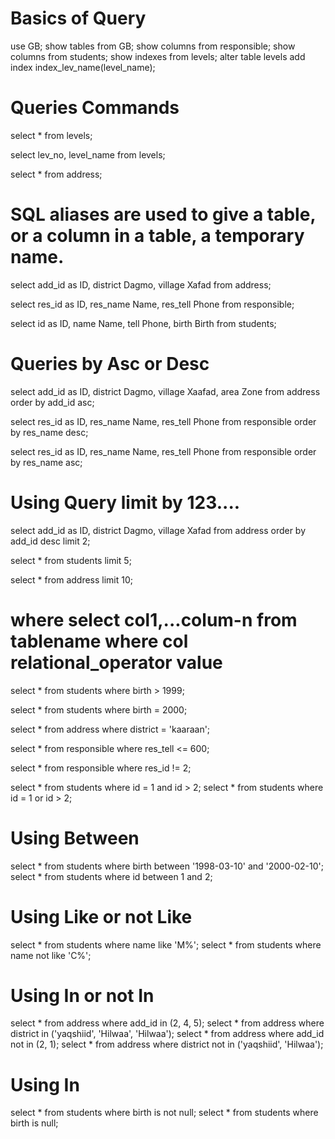 # Basics of Query
use GB;
show tables from GB;
show columns from responsible;
show columns from students;
show indexes from levels;
alter table levels add index index_lev_name(level_name);

# Queries Commands

select * from levels;

select lev_no, level_name from levels;

select * from address;

# SQL aliases are used to give a table, or a column in a table, a temporary name.

select add_id as ID, district Dagmo, village Xafad from address;

select res_id as ID, res_name Name, res_tell Phone from responsible;

select id as ID, name Name, tell Phone, birth Birth from students;

# Queries by Asc or Desc

select add_id as ID, district Dagmo, village Xaafad, area Zone from address order by add_id asc;

select res_id as ID, res_name Name, res_tell Phone from responsible order by res_name desc;

select res_id as ID, res_name Name, res_tell Phone from responsible order by res_name asc;

# Using Query limit by 123....

select add_id as ID, district Dagmo, village Xafad from address order by add_id desc limit 2;

select * from students limit 5;

select * from address limit 10;

# where select col1,...colum-n from tablename where col relational_operator value

select * from students where birth > 1999;

select * from students where birth = 2000;

select * from address where district = 'kaaraan';

select * from responsible where res_tell <= 600;

select * from responsible where res_id != 2;

select * from students where id = 1 and id > 2;
select * from students where id = 1 or id > 2;

# Using Between

select * from students where birth between '1998-03-10' and '2000-02-10';
select * from students where id between 1 and 2;

# Using Like or not Like

select * from students where name like 'M%';
select * from students where name not like 'C%';

# Using In or not In

select * from address where add_id in (2, 4, 5);
select * from address where district in ('yaqshiid', 'Hilwaa', 'Hilwaa');
select * from address where add_id not in (2, 1);
select * from address where district not in ('yaqshiid', 'Hilwaa');

# Using In  

select * from students where birth is not null;
select * from students where birth is null;
